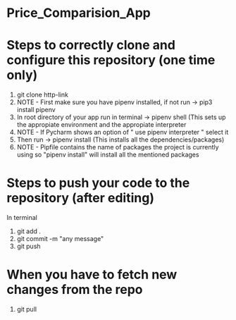 # Price_Comparision_App

# Steps to correctly clone and configure this repository (one time only)
1. git clone http-link
2. NOTE - First make sure you have pipenv installed, if not run -> pip3 install pipenv
3. In root directory of your app run in terminal -> pipenv shell (This sets up the appropiate environment and the appropiate interpreter
4. NOTE - If Pycharm shows an option of " use pipenv interpreter " select it
5. Then run -> pipenv install (This installs all the dependencies/packages)
6. NOTE - Pipfile contains the name of packages the project is currently using so "pipenv install" will install all the mentioned packages
  

# Steps to push your code to the repository (after editing)
In terminal
1) git add .
2) git commit -m "any message"
3) git push


# When you have to fetch new changes from the repo
1) git pull
